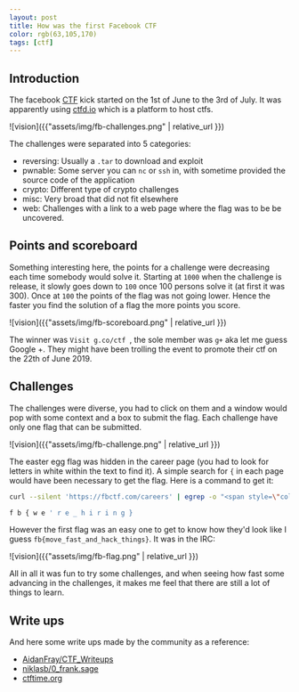 ```yaml
---
layout: post
title: How was the first Facebook CTF
color: rgb(63,105,170)
tags: [ctf]
---
```


## Introduction
The facebook [CTF](https://fbctf.com/) kick started on the 1st of June to the 3rd of July. It was apparently using [ctfd.io](https://ctfd.io/)
which is a platform to host ctfs.

![vision]({{"assets/img/fb-challenges.png" | relative_url }})

The challenges were separated into 5 categories:

 - reversing: Usually a `.tar` to download and exploit
 - pwnable: Some server you can `nc` or `ssh` in, with sometime provided the source code of the application
 - crypto: Different type of crypto challenges
 - misc: Very broad that did not fit elsewhere
 - web: Challenges with a link to a web page where the flag was to be be uncovered.
 
## Points and scoreboard
 
Something interesting here, the points for a challenge were decreasing each time somebody would solve it. 
Starting at `1000` when the challenge is release, it slowly goes down to `100` once 100 persons solve it (at first it was 300).
Once at `100` the points of the flag was not going lower. Hence the faster you find the solution of a flag the more points you score.

![vision]({{"assets/img/fb-scoreboard.png" | relative_url }})
 
The winner was `Visit g.co/ctf `, the sole member was `g+` aka let me guess Google +. 
They might have been trolling the event to promote their ctf on the 22th of June 2019.

## Challenges

The challenges were diverse, you had to click on them and a window would pop with some context and a box to submit the flag.
Each challenge have only one flag that can be submitted.

![vision]({{"assets/img/fb-challenge.png" | relative_url }})

The easter egg flag was hidden in the career page (you had to look for letters in white within the text to find it).
A simple search for `{` in each page would have been necessary to get the flag. Here is a command to get it:

```bash
curl --silent 'https://fbctf.com/careers' | egrep -o "<span style=\"color:white\">.{1}" | sed "s/<span style=\"color:white\">//g" | tr '\n' ' '

f b { w e ' r e _ h i r i n g }
```

However the first flag was an easy one to get to know how they'd look like I guess `fb{move_fast_and_hack_things}`. 
It was in the IRC:

![vision]({{"assets/img/fb-flag.png" | relative_url }}) 

All in all it was fun to try some challenges, and when seeing how fast some advancing in the challenges, 
it makes me feel that there are still a lot of things to learn.


## Write ups

And here some write ups made by the community as a reference:

- [AidanFray/CTF_Writeups](https://github.com/AidanFray/CTF_Writeups)
- [niklasb/0_frank.sage](https://gist.github.com/sylhare/c77c5620e6934b03fd67405b9c774fb8)
- [ctftime.org](https://ctftime.org/event/781/tasks/)
